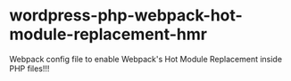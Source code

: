 # wordpress-php-webpack-hot-module-replacement-hmr
Webpack config file to enable Webpack's Hot Module Replacement inside PHP files!!!
